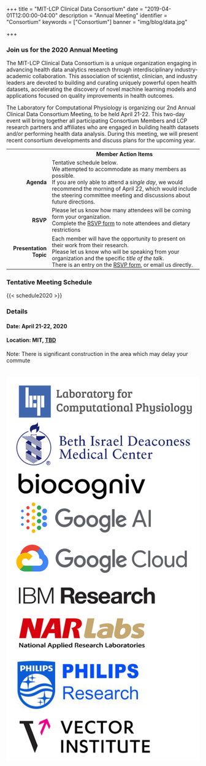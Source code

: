 +++
title = "MIT-LCP Clinical Data Consortium"
date = "2019-04-01T12:00:00-04:00"
description = "Annual Meeting"
identifier = "Consortium"
keywords = ["Consortium"]
banner = "img/blog/data.jpg"

+++


<div class="container">

<div class="row">
<div class="col-sm-8">
<h3>Join us for the 2020 Annual Meeting</h3>



<p>The MIT-LCP Clinical Data Consortium is a unique organization engaging in advancing health data analytics research through interdisciplinary industry-academic collaboration. This association of scientist, clinician, and industry leaders are devoted to building and curating uniquely powerful open health datasets, accelerating the discovery of novel machine learning models and applications focused on quality improvements in health outcomes.</p>
<p>The Laboratory for Computational Physiology is organizing our 2nd Annual Clinical Data Consortium Meeting, to be held April 21-22.  This two-day event will bring together all participating Consortium Members and LCP research partners and affiliates who are engaged in building health datasets and/or performing health data analysis. During this meeting, we will present recent consortium developments and discuss plans for the upcoming year.  </p>



<table class="table table-striped panel-primary">
  <tr><th></th><th>Member Action Items</th></tr>
  <tr><td align="right">
    <strong>Agenda</strong>
  </td><td>
  Tentative schedule below.<br>
  We attempted to accommodate as many members as possible.<br>
  If you are only able to attend a <em>single day</em>, we would recommend the morning of April 22, which would include the steering committee meeting and discussions about future directions.
  </td></tr>
  <tr><td align="right">
    <strong>RSVP</strong>
  </td><td>
  Please let us know how many attendees will be coming form your organization.<br>
  Complete the <a href="https://forms.gle/3uvXELJaXYbpSWXq7" target="blank">RSVP form</a> to note attendees and dietary restrictions<br>
  </td></tr>
  <tr><td align="right" >
    <strong>Presentation Topic</strong>
  </td><td>
  Each member will have the opportunity to present on their work from their research.<br>
  Please let us know who will be speaking from your organization and the specific <em>title of the talk</em>.<br>
  There is an entry on the <a href="https://forms.gle/3uvXELJaXYbpSWXq7" target="blank">RSVP form</a>, or email us directly.
  </td></tr>
</table>
<h3>Tentative Meeting Schedule</h3>
{{< schedule2020 >}}

</div>
<div class="col-sm-4">
<h3>Details</h3>
<h4>Date: April 21-22, 2020</h4>
<h4>Location: MIT, <a href="http://whereis.mit.edu/?go=e25" target="blank">TBD</a></h4>
<div class="bg-light">Note: There is significant construction in the area which may delay your commute</div>
<br><br>
</div>
<div class="col-sm-4">
<img src="consortium_members20.png" class="img-responsive">

</div>

</div>
